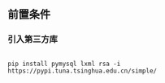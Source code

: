 ## 前置条件

### 引入第三方库

```shell

pip install pymysql lxml rsa -i https://pypi.tuna.tsinghua.edu.cn/simple/

```